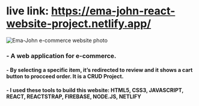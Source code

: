 # live link: https://ema-john-react-website-project.netlify.app/


![Ema-John e-commerce website photo](https://i.ibb.co/jh0kHvr/ema-john-screen.png)

### - A web application for e-commerce.
#### - By selecting a specific item,  it’s redirected to review and it shows a cart button to procceed order. It is a CRUD Project.
#### - I used these tools to build this website: HTML5, CSS3, JAVASCRIPT, REACT, REACTSTRAP, FIREBASE, NODE.JS, NETLIFY




